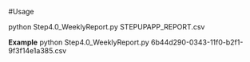 #Usage

python Step4.0_WeeklyReport.py STEPUPAPP_REPORT.csv

**Example**
python Step4.0_WeeklyReport.py 6b44d290-0343-11f0-b2f1-9f3f14e1a385.csv  
